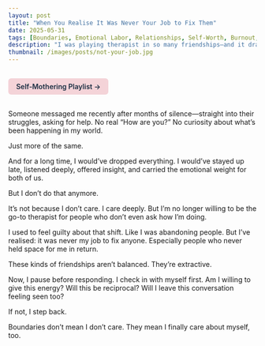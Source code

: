 ```yaml
---
layout: post
title: "When You Realise It Was Never Your Job to Fix Them"
date: 2025-05-31
tags: [Boundaries, Emotional Labor, Relationships, Self-Worth, Burnout, People-Pleasing, Self-Respect, Reciprocity]
description: "I was playing therapist in so many friendships—and it drained me."
thumbnail: /images/posts/not-your-job.jpg
---
```


<a href="https://music.youtube.com/playlist?list=PLuO5E1rh5RqIzePJeOjdXo62gwnYJ748_&si=NvtF0mzI9Sx2IoPu&shuffle=1" 
   target="_blank" 
   class="back-button"
   style="display:inline-block; margin: 1rem auto; background-color: #F4D3D8; color: #1A2D41; padding: 0.5rem 1rem; border-radius: 6px; font-weight: 600; text-decoration: none;">
  Self‑Mothering Playlist →
</a>

Someone messaged me recently after months of silence—straight into their struggles, asking for help. No real “How are you?” No curiosity about what’s been happening in my world.

Just more of the same.

And for a long time, I would’ve dropped everything. I would’ve stayed up late, listened deeply, offered insight, and carried the emotional weight for both of us.

But I don’t do that anymore.

It’s not because I don’t care. I care deeply. But I’m no longer willing to be the go-to therapist for people who don’t even ask how I’m doing.

I used to feel guilty about that shift. Like I was abandoning people. But I’ve realised: it was never my job to fix anyone. Especially people who never held space for me in return.

These kinds of friendships aren’t balanced. They’re extractive.

Now, I pause before responding. I check in with myself first. Am I willing to give this energy? Will this be reciprocal? Will I leave this conversation feeling seen too?

If not, I step back.

Boundaries don’t mean I don’t care. They mean I finally care about myself, too.
